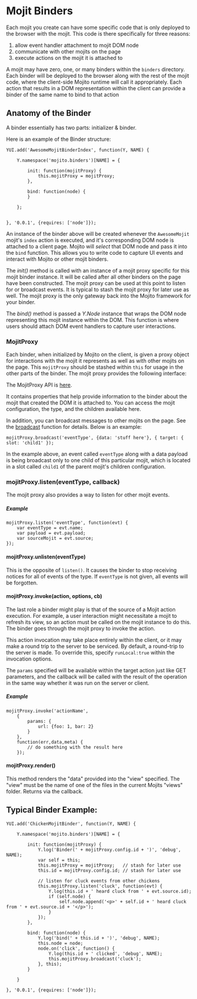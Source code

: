 # Mojit Binders

Each mojit you create can have some specific code that is only deployed to the browser with the mojit. This code is there specifically for three reasons:

   1. allow event handler attachment to mojit DOM node
   1. communicate with other mojits on the page
   1. execute actions on the mojit it is attached to

A mojit may have zero, one, or many binders within the `binders` directory. Each binder will be deployed to the browser along with the rest of the mojit code, where the client-side Mojito runtime will call it appropriately. Each action that results in a DOM representation within the client can provide a binder of the same name to bind to that action


## Anatomy of the Binder

A binder essentially has two parts: initializer & binder.

Here is an example of the Binder structure:

    YUI.add('AwesomeMojitBinderIndex', function(Y, NAME) {

        Y.namespace('mojito.binders')[NAME] = {

            init: function(mojitProxy) {
                this.mojitProxy = mojitProxy;
            },

            bind: function(node) {
            }

        };


    }, '0.0.1', {requires: ['node']});

An instance of the binder above will be created whenever the `AwesomeMojit` mojit's `index` action is executed, and it's corresponding DOM node is attached to a client page. Mojito will _select_ that DOM node and pass it into the `bind` function. This allows you to write code to capture UI events and interact with Mojito or other mojit binders.

The _init()_ method is called with an instance of a mojit proxy specific for this mojit binder instance.
It will be called after all other binders on the page have been constructed.
The mojit proxy can be used at this point to listen for or broadcast events.
It is typical to stash the mojit proxy for later use as well.
The mojit proxy is the only gateway back into the Mojito framework for your binder.

The _bind()_ method is passed a *Y.Node* instance that wraps the DOM node representing this mojit instance within the DOM.
This function is where users should attach DOM event handlers to capture user interactions.


### MojitProxy

Each binder, when initialized by Mojito on the client, is given a proxy object for interactions with the mojit it represents as well as with other mojits on the page.
This `mojitProxy` should be stashed within `this` for usage in the other parts of the binder. The mojit proxy provides the following interface:

The MojitProxy API is [here](http://developer.yahoo.com/cocktails/mojito/api/MojitProxy.html).

It contains properties that help provide information to the binder about the mojit that created the DOM it is attached to. You can access the mojit configuration, the type, and the children available here.

In addition, you can broadcast messages to other mojits on the page. See the [broadcast](http://developer.yahoo.com/cocktails/mojito/api/MojitProxy.html#method_broadcast) function for details. Below is an example:

    mojitProxy.broadcast('eventType', {data: 'stuff here'}, { target: { slot: 'child1' });

In the example above, an event called `eventType` along with a data payload is being broadcast only to one child of this particular mojit, which is located in a slot called `child1` of the parent mojit's children configuration.

### mojitProxy.listen(eventType, callback)

The mojit proxy also provides a way to listen for other mojit events.

##### Example

    mojitProxy.listen('eventType', function(evt) {
        var eventType = evt.name;
        var payload = evt.payload;
        var sourceMojit = evt.source;
    });

#### mojitProxy.unlisten(eventType)

This is the opposite of `listen()`.
It causes the binder to stop receiving notices for all of events of the type.
If `eventType` is not given, all events will be forgotten.

#### mojitProxy.invoke(action, options, cb)

The last role a binder might play is that of the source of a Mojit action execution.
For example, a user interaction might necessitate a mojit to refresh its view, so an action must be called on the mojit instance to do this.
The binder goes through the mojit proxy to invoke the action.

This action invocation may take place entirely within the client, or it may make a round trip to the server to be serviced.
By default, a round-trip to the server is made. To override this, specify `runLocal:true` within the invocation options.

The `params` specified will be available within the target action just like GET parameters, and the callback will be called with the result of the operation in the same way whether it was run on the server or client.

##### Example

    mojitProxy.invoke('actionName',
        {
            params: {
                url: {foo: 1, bar: 2}
            }
        },
        function(err,data,meta) {
            // do something with the result here
        });

#### mojitProxy.render()

This method renders the "data" provided into the "view" specified.
The "view" must be the name of one of the files in the current Mojits "views" folder.
Returns via the callback.

## Typical Binder Example:

    YUI.add('ChickenMojitBinder', function(Y, NAME) {

        Y.namespace('mojito.binders')[NAME] = {

            init: function(mojitProxy) {
                Y.log('Binder(' + mojitProxy.config.id + ')', 'debug', NAME);
                var self = this;
                this.mojitProxy = mojitProxy;   // stash for later use
                this.id = mojitProxy.config.id; // stash for later use

                // listen for cluck events from other chickens
                this.mojitProxy.listen('cluck', function(evt) {
                    Y.log(this.id + ' heard cluck from ' + evt.source.id);
                    if (self.node) {
                        self.node.append('<p>' + self.id + ' heard cluck from ' + evt.source.id + '</p>');
                    }
                });
            },

            bind: function(node) {
                Y.log('bind(' + this.id + ')', 'debug', NAME);
                this.node = node;
                node.on('click', function() {
                    Y.log(this.id + ' clicked', 'debug', NAME);
                    this.mojitProxy.broadcast('cluck');
                }, this);
            }

        }

    }, '0.0.1', {requires: ['node']});



